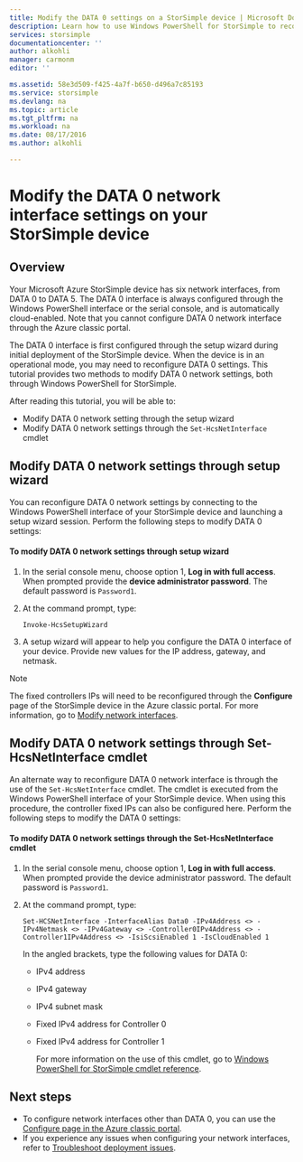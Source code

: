 ```yaml
---
title: Modify the DATA 0 settings on a StorSimple device | Microsoft Docs
description: Learn how to use Windows PowerShell for StorSimple to reconfigure the DATA 0 network interface on your StorSimple device.
services: storsimple
documentationcenter: ''
author: alkohli
manager: carmonm
editor: ''

ms.assetid: 58e3d509-f425-4a7f-b650-d496a7c85193
ms.service: storsimple
ms.devlang: na
ms.topic: article
ms.tgt_pltfrm: na
ms.workload: na
ms.date: 08/17/2016
ms.author: alkohli

---
```

# Modify the DATA 0 network interface settings on your StorSimple device
## Overview
Your Microsoft Azure StorSimple device has six network interfaces, from DATA 0 to DATA 5. The DATA 0 interface is always configured through the Windows PowerShell interface or the serial console, and is automatically cloud-enabled. Note that you cannot configure DATA 0 network interface through the Azure classic portal. 

The DATA 0 interface is first configured through the setup wizard during initial deployment of the StorSimple device. When the device is in an operational mode, you may need to reconfigure DATA 0 settings. This tutorial provides two methods to modify DATA 0 network settings, both through Windows PowerShell for StorSimple.

After reading this tutorial, you will be able to:

* Modify DATA 0 network setting through the setup wizard
* Modify DATA 0 network settings through the `Set-HcsNetInterface` cmdlet

## Modify DATA 0 network settings through setup wizard
You can reconfigure DATA 0 network settings by connecting to the Windows PowerShell interface of your StorSimple device and launching a setup wizard session. Perform the following steps to modify DATA 0 settings:

#### To modify DATA 0 network settings through setup wizard
1. In the serial console menu, choose option 1, **Log in with full access**. When prompted provide the **device administrator password**. The default password is `Password1`.
2. At the command prompt, type:
   
    `Invoke-HcsSetupWizard`
3. A setup wizard will appear to help you configure the DATA 0 interface of your device. Provide new values for the IP address, gateway, and netmask.

> [!NOTE]
> The fixed controllers IPs will need to be reconfigured through the **Configure** page of the StorSimple device in the Azure classic portal. For more information, go to [Modify network interfaces](storsimple-modify-device-config.md#modify-network-interfaces).
> 
> 

## Modify DATA 0 network settings through Set-HcsNetInterface cmdlet
An alternate way to reconfigure DATA 0 network interface is through the use of  the `Set-HcsNetInterface` cmdlet. The cmdlet is executed from the Windows PowerShell interface of your StorSimple device. When using this procedure, the controller fixed IPs can also be configured here. Perform the following steps to modify the DATA 0 settings: 

#### To modify DATA 0 network settings through the Set-HcsNetInterface cmdlet
1. In the serial console menu, choose option 1, **Log in with full access**. When prompted provide the device administrator password. The default password is `Password1`.
2. At the command prompt, type:
   
    `Set-HCSNetInterface -InterfaceAlias Data0 -IPv4Address <> -IPv4Netmask <> -IPv4Gateway <> -Controller0IPv4Address <> -Controller1IPv4Address <> -IsiScsiEnabled 1 -IsCloudEnabled 1`
   
    In the angled brackets, type the following values for DATA 0:
   
   * IPv4 address
   * IPv4 gateway
   * IPv4 subnet mask
   * Fixed IPv4 address for Controller 0
   * Fixed IPv4 address for Controller 1
     
     For more information on the use of this cmdlet, go to [Windows PowerShell for StorSimple cmdlet reference](https://technet.microsoft.com/library/dn688161.aspx).

## Next steps
* To configure network interfaces other than DATA 0, you can use the [Configure page in the Azure classic portal](storsimple-modify-device-config.md). 
* If you experience any issues when configuring your network interfaces, refer to [Troubleshoot deployment issues](storsimple-troubleshoot-deployment.md).

